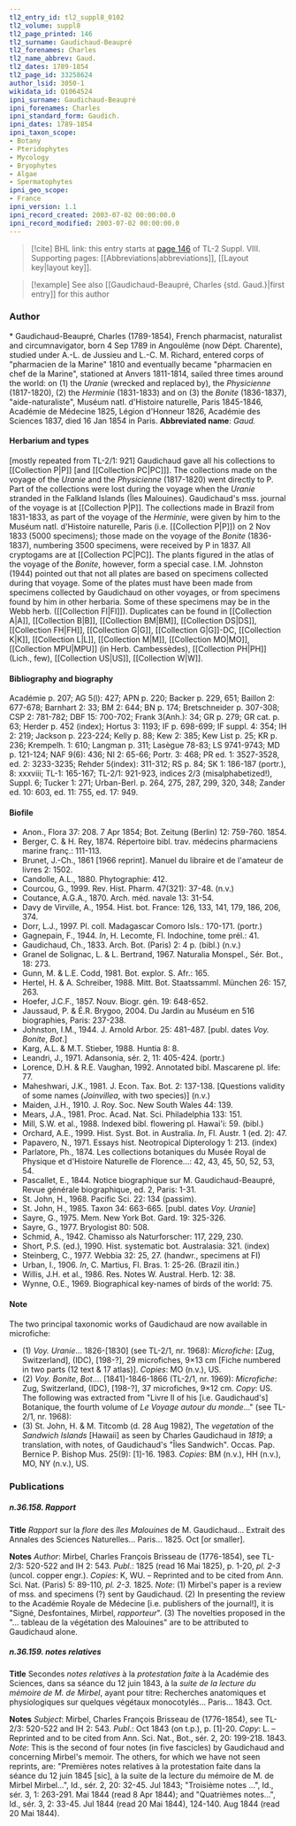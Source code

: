 ```yaml
---
tl2_entry_id: tl2_suppl8_0102
tl2_volume: suppl8
tl2_page_printed: 146
tl2_surname: Gaudichaud-Beaupré
tl2_forenames: Charles
tl2_name_abbrev: Gaud.
tl2_dates: 1789-1854
tl2_page_id: 33258624
author_lsid: 3050-1
wikidata_id: Q1064524
ipni_surname: Gaudichaud-Beaupré
ipni_forenames: Charles
ipni_standard_form: Gaudich.
ipni_dates: 1789-1854
ipni_taxon_scope: 
- Botany
- Pteridophytes
- Mycology
- Bryophytes
- Algae
- Spermatophytes
ipni_geo_scope: 
- France
ipni_version: 1.1
ipni_record_created: 2003-07-02 00:00:00.0
ipni_record_modified: 2003-07-02 00:00:00.0
---
```



> [!cite] BHL link: this entry starts at [page 146](https://www.biodiversitylibrary.org/page/33258624) of TL-2 Suppl. VIII.
> Supporting pages: [[Abbreviations|abbreviations]], [[Layout key|layout key]].

> [!example] See also [[Gaudichaud-Beaupré, Charles {std. Gaud.}|first entry]] for this author

### Author

\* Gaudichaud-Beaupré, Charles (1789-1854), French pharmacist, naturalist and circumnavigator, born 4 Sep 1789 in Angoulême (now Dépt. Charente), studied under A.-L. de Jussieu and L.-C. M. Richard, entered corps of "pharmacien de la Marine" 1810 and eventually became "pharmacien en chef de la Marine", stationed at Anvers 1811-1814, sailed three times around the world: on (1) the *Uranie* (wrecked and replaced by), the *Physicienne* (1817-1820), (2) the *Herminie* (1831-1833) and on (3) the *Bonite* (1836-1837), "aide-naturaliste", Muséum natl. d'Histoire naturelle, Paris 1845-1846, Académie de Médecine 1825, Légion d'Honneur 1826, Académie des Sciences 1837, died 16 Jan 1854 in Paris. 
**Abbreviated name**: *Gaud.*

#### Herbarium and types

\[mostly repeated from TL-2/1: 921\] Gaudichaud gave all his collections to [[Collection P|P]] \[and [[Collection PC|PC]]\]. The collections made on the voyage of the *Uranie* and the *Physicienne* (1817-1820) went directly to P. Part of the collections were lost during the voyage when the *Uranie* stranded in the Falkland Islands (Îles Malouines). Gaudichaud's mss. journal of the voyage is at [[Collection P|P]]. The collections made in Brazil from 1831-1833, as part of the voyage of the *Herminie*, were given by him to the Muséum natl. d'Histoire naturelle, Paris (i.e. [[Collection P|P]]) on 2 Nov 1833 (5000 specimens); those made on the voyage of the *Bonite* (1836-1837), numbering 3500 specimens, were received by P in 1837. All cryptogams are at [[Collection PC|PC]]. The plants figured in the atlas of the voyage of the *Bonite*, however, form a special case. I.M. Johnston (1944) pointed out that not all plates are based on specimens collected during that voyage. Some of the plates must have been made from specimens collected by Gaudichaud on other voyages, or from specimens found by him in other herbaria. Some of these specimens may be in the Webb herb. ([[Collection FI|FI]]). Duplicates can be found in [[Collection A|A]], [[Collection B|B]], [[Collection BM|BM]], [[Collection DS|DS]], [[Collection FH|FH]], [[Collection G|G]], [[Collection G|G]]-DC, [[Collection K|K]], [[Collection L|L]], [[Collection M|M]], [[Collection MO|MO]], [[Collection MPU|MPU]] (in Herb. Cambessèdes), [[Collection PH|PH]] (Lich., few), [[Collection US|US]], [[Collection W|W]].

#### Bibliography and biography

Académie p. 207; AG 5(l): 427; APN p. 220; Backer p. 229, 651; Baillon 2: 677-678; Barnhart 2: 33; BM 2: 644; BN p. 174; Bretschneider p. 307-308; CSP 2: 781-782; DBF 15: 700-702; Frank 3(Anh.): 34; GR p. 279; GR cat. p. 63; Herder p. 452 (index); Hortus 3: 1193; IF p. 698-699; IF suppl. 4: 354; IH 2: 219; Jackson p. 223-224; Kelly p. 88; Kew 2: 385; Kew List p. 25; KR p. 236; Krempelh. 1: 610; Langman p. 311; Lasègue 78-83; LS 9741-9743; MD p. 121-124; NAF 9(6): 436; NI 2: 65-66; Portr. 3: 468; PR ed. 1: 3527-3528, ed. 2: 3233-3235; Rehder 5(index): 311-312; RS p. 84; SK 1: 186-187 (portr.), 8: xxxviii; TL-1: 165-167; TL-2/1: 921-923, indices 2/3 (misalphabetized!), Suppl. 6; Tucker 1: 271; Urban-Berl. p. 264, 275, 287, 299, 320, 348; Zander ed. 10: 603, ed. 11: 755, ed. 17: 949.

#### Biofile

- Anon., Flora 37: 208. 7 Apr 1854; Bot. Zeitung (Berlin) 12: 759-760. 1854.
- Berger, C. & H. Rey, 1874. Répertoire bibl. trav. médecins pharmaciens marine franç.: 111-113.
- Brunet, J.-Ch., 1861 \[1966 reprint\]. Manuel du libraire et de l'amateur de livres 2: 1502.
- Candolle, A.L., 1880. Phytographie: 412.
- Courcou, G., 1999. Rev. Hist. Pharm. 47(321): 37-48. (n.v.)
- Coutance, A.G.A., 1870. Arch. méd. navale 13: 31-54.
- Davy de Virville, A., 1954. Hist. bot. France: 126, 133, 141, 179, 186, 206, 374.
- Dorr, L.J., 1997. Pl. coll. Madagascar Comoro Isls.: 170-171. (portr.)
- Gagnepain, F., 1944. *In*, H. Lecomte, Fl. Indochine, tome prél.: 41.
- Gaudichaud, Ch., 1833. Arch. Bot. (Paris) 2: 4 p. (bibl.) (n.v.)
- Granel de Solignac, L. & L. Bertrand, 1967. Naturalia Monspel., Sér. Bot., 18: 273.
- Gunn, M. & L.E. Codd, 1981. Bot. explor. S. Afr.: 165.
- Hertel, H. & A. Schreiber, 1988. Mitt. Bot. Staatssamml. München 26: 157, 263.
- Hoefer, J.C.F., 1857. Nouv. Biogr. gén. 19: 648-652.
- Jaussaud, P. & É.R. Brygoo, 2004. Du Jardin au Muséum en 516 biographies, Paris: 237-238.
- Johnston, I.M., 1944. J. Arnold Arbor. 25: 481-487. \[publ. dates *Voy. Bonite*, *Bot*.\]
- Karg, A.L. & M.T. Stieber, 1988. Huntia 8: 8.
- Leandri, J., 1971. Adansonia, sér. 2, 11: 405-424. (portr.)
- Lorence, D.H. & R.E. Vaughan, 1992. Annotated bibl. Mascarene pl. life: 77.
- Maheshwari, J.K., 1981. J. Econ. Tax. Bot. 2: 137-138. \[Questions validity of some names (*Joinvillea*, with two species)\] (n.v.)
- Maiden, J.H., 1910. J. Roy. Soc. New South Wales 44: 139.
- Mears, J.A., 1981. Proc. Acad. Nat. Sci. Philadelphia 133: 151.
- Mill, S.W. et al., 1988. Indexed bibl. flowering pl. Hawai'i: 59. (bibl.)
- Orchard, A.E., 1999. Hist. Syst. Bot. in Australia. *In*, Fl. Austr. 1 (ed. 2): 47.
- Papavero, N., 1971. Essays hist. Neotropical Dipterology 1: 213. (index)
- Parlatore, Ph., 1874. Les collections botaniques du Musée Royal de Physique et d'Histoire Naturelle de Florence...: 42, 43, 45, 50, 52, 53, 54.
- Pascallet, E., 1844. Notice biographique sur M. Gaudichaud-Beaupré, Revue générale biographique, ed. 2, Paris: 1-31.
- St. John, H., 1968. Pacific Sci. 22: 134 (passim).
- St. John, H., 1985. Taxon 34: 663-665. \[publ. dates *Voy. Uranie*\]
- Sayre, G., 1975. Mem. New York Bot. Gard. 19: 325-326.
- Sayre, G., 1977. Bryologist 80: 508.
- Schmid, A., 1942. Chamisso als Naturforscher: 117, 229, 230.
- Short, P.S. (ed.), 1990. Hist. systematic bot. Australasia: 321. (index)
- Steinberg, C., 1977. Webbia 32: 25, 27. (handwr., specimens at FI)
- Urban, I., 1906. *In*, C. Martius, Fl. Bras. 1: 25-26. (Brazil itin.)
- Willis, J.H. et al., 1986. Res. Notes W. Austral. Herb. 12: 38.
- Wynne, O.E., 1969. Biographical key-names of birds of the world: 75.

#### Note

The two principal taxonomic works of Gaudichaud are now available in microfiche:
- (1) *Voy. Uranie*... 1826-\[1830\] (see TL-2/1, nr. 1968):
*Microfiche*: \[Zug, Switzerland\], (IDC), \[198-?\], 29 microfiches, 9×13 cm \[Fiche numbered in two parts (12 text & 17 atlas)\]. *Copies*: MO (n.v.), US.
- (2) *Voy. Bonite*, *Bot*.... \[1841\]-1846-1866 (TL-2/1, nr. 1969): *Microfiche*: Zug, Switzerland, (IDC), \[198-?\], 37 microfiches, 9×12 cm. *Copy*: US. The following was extracted from "Livre II of his \[i.e. Gaudichaud's\] Botanique, the fourth volume of *Le Voyage autour du monde*..." (see TL-2/1, nr. 1968):
- (3) St. John, H. & M. Titcomb (d. 28 Aug 1982), The *vegetation* of the *Sandwich Islands* \[Hawaii\] as seen by Charles Gaudichaud in *1819*; a translation, with notes, of Gaudichaud's "Îles Sandwich". Occas. Pap. Bernice P. Bishop Mus. 25(9): \[1\]-16. 1983. *Copies*: BM (n.v.), HH (n.v.), MO, NY (n.v.), US.

### Publications

##### n.36.158. Rapport

**Title**
*Rapport* sur la *flore* des *îles Malouines* de M. Gaudichaud... Extrait des Annales des Sciences Naturelles... Paris... 1825. Oct \[or smaller\].

**Notes**
*Author*: Mirbel, Charles François Brisseau de (1776-1854), see TL-2/3: 520-522 and IH 2: 543.
*Publ*.: 1825 (read 16 Mai 1825), p. 1-20, *pl. 2-3* (uncol. copper engr.). *Copies*: K, WU. – Reprinted and to be cited from Ann. Sci. Nat. (Paris) 5: 89-110, *pl. 2-3.* 1825.
*Note*: (1) Mirbel's paper is a review of mss. and specimens (?) sent by Gaudichaud. (2) In presenting the review to the Académie Royale de Médecine \[i.e. publishers of the journal!\], it is "Signé, Desfontaines, Mirbel, *rapporteur*". (3) The novelties proposed in the "... tableau de la végétation des Malouines" are to be attributed to Gaudichaud alone.

##### n.36.159. notes relatives

**Title**
Secondes *notes relatives* à la *protestation faite* à la Académie des Sciences, dans sa séance du 12 juin 1843, à la *suite de la lecture du mémoire de M. de Mirbel*, ayant pour titre: Recherches anatomiques et physiologiques sur quelques végétaux monocotylés... Paris... 1843. Oct.

**Notes**
*Subject*: Mirbel, Charles François Brisseau de (1776-1854), see TL-2/3: 520-522 and IH 2: 543.
*Publ*.: Oct 1843 (on t.p.), p. \[1\]-20. *Copy*: L. – Reprinted and to be cited from Ann. Sci. Nat., Bot., sér. 2, 20: 199-218. 1843.
*Note*: This is the second of four notes (in five fascicles) by Gaudichaud and concerning Mirbel's memoir. The others, for which we have not seen reprints, are: "Premières notes relatives à la protestation faite dans la séance du 12 juin 1845 \[sic\], à la suite de la lecture du mémoire de M. de Mirbel Mirbel...", Id., sér. 2, 20: 32-45. Jul 1843; "Troisième notes ...", Id., sér. 3, 1: 263-291. Mai 1844 (read 8 Apr 1844); and "Quatrièmes notes...", Id., sér. 3, 2: 33-45. Jul 1844 (read 20 Mai 1844), 124-140. Aug 1844 (read 20 Mai 1844).

